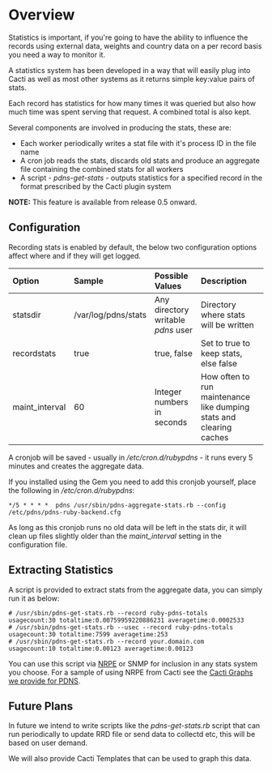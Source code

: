 # Overview #

Statistics is important, if you're going to have the ability to influence the records using external data, weights and country data on a per record basis you need a way to monitor it.

A statistics system has been developed in a way that will easily plug into Cacti as well as most other systems as it returns simple key:value pairs of stats.

Each record has statistics for how many times it was queried but also how much time was spent serving that request.  A combined total is also kept.

Several components are involved in producing the stats, these are:

  * Each worker periodically writes a stat file with it's process ID in the file name
  * A cron job reads the stats, discards old stats and produce an aggregate file containing the combined stats for all workers
  * A script - _pdns-get-stats_ - outputs statistics for a specified record in the format prescribed by the Cacti plugin system

**NOTE:** This feature is available from release 0.5 onward.

## Configuration ##
Recording stats is enabled by default, the below two configuration options affect where and if they will get logged.

|**Option**|**Sample**|**Possible Values**|**Description**|
|:---------|:---------|:------------------|:--------------|
|statsdir  |/var/log/pdns/stats|Any directory writable _pdns_ user|Directory where stats will be written|
|recordstats|true      |true, false        |Set to true to keep stats, else false|
|maint\_interval|60        |Integer numbers in seconds|How often to run maintenance like dumping stats and clearing caches|

A cronjob will be saved - usually in _/etc/cron.d/rubypdns_ - it runs every 5 minutes and creates the aggregate data.

If you installed using the Gem you need to add this cronjob yourself, place the following in _/etc/cron.d/rubypdns_:

```
*/5 * * * *  pdns /usr/sbin/pdns-aggregate-stats.rb --config /etc/pdns/pdns-ruby-backend.cfg
```

As long as this cronjob runs no old data will be left in the stats dir, it will clean up files slightly older than the _maint\_interval_ setting in the configuration file.

## Extracting Statistics ##
A script is provided to extract stats from the aggregate data, you can simply run it as below:

```
# /usr/sbin/pdns-get-stats.rb --record ruby-pdns-totals
usagecount:30 totaltime:0.00759959220886231 averagetime:0.0002533
# /usr/sbin/pdns-get-stats.rb --usec --record ruby-pdns-totals
usagecount:30 totaltime:7599 averagetime:253
# /usr/sbin/pdns-get-stats.rb --record your.domain.com
usagecount:10 totaltime:0.00123 averagetime:0.00123
```

You can use this script via [NRPE](http://nagios.sourceforge.net/docs/3_0/addons.html) or SNMP for inclusion in any stats system you choose.  For a sample of using NRPE from Cacti see the [Cacti Graphs we provide for PDNS](PDNSCactiGraphs.md).

## Future Plans ##
In future we intend to write scripts like the _pdns-get-stats.rb_ script that can run periodically to update RRD file or send data to collectd etc, this will be based on user demand.

We will also provide Cacti Templates that can be used to graph this data.